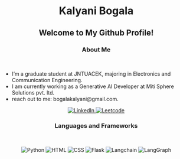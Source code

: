 <h1 align = "center">Kalyani Bogala</h1>

<h2 align="center">Welcome to My Github Profile!</h2>

<h3 align="center"> <b>About Me</b> </h3>
<br/>
<ul>
  <li>I’m a graduate student at JNTUACEK, majoring in Electronics and Communication Engineering.</li>
  <li>I am currently working as a Generative AI Developer at Miti Sphere Solutions pvt. ltd.</li>
  <li>reach out to me: bogalakalyani@gmail.com.</li>
</ul>
<div align="center">
<a href="https://www.linkedin.com/in/bogala-kalyani/" target="_blank"> 
  <img src="https://img.shields.io/badge/linkedin-%230077B5.svg?style=for-the-badge&logo=linkedin&logoColor=white" alt="LinkedIn"> 
</a>
<a href="https://leetcode.com/u/bogalakalyani/" target="_blank"> 
  <img src="https://img.shields.io/badge/LeetCode-FFA116?style=for-the-badge&logo=leetcode&logoColor=white" alt="Leetcode"> 
</a>
  
</div>

<h3 align="center"> <b>Languages and Frameworks</b> </h3>
<br/>
<p align="center">
  <img src="https://img.shields.io/badge/python%20-%231572B6.svg?&style=for-the-badge&logo=python&logoColor=white" alt="Python">
  <img src="https://img.shields.io/badge/html%20-%231572B6.svg?&style=for-the-badge&logo=html5&logoColor=white" alt="HTML">
  <img src="https://img.shields.io/badge/css%20-%231572B6.svg?&style=for-the-badge&logo=css3&logoColor=white" alt="CSS">
  <img src="https://img.shields.io/badge/flask%20-%231572B6.svg?&style=for-the-badge&logo=flask&logoColor=white" alt="Flask">
  <img src="https://img.shields.io/badge/LangChain-%231572B6.svg?style=for-the-badge&logo=langchain&logoColor=white" 
  alt="Langchain">
  <img src="https://img.shields.io/badge/LangGraph-%231572B6.svg?style=for-the-badge&logo=langgraph&logoColor=white" 
  alt="LangGraph">
  <br/>
  <br/>
</p>

